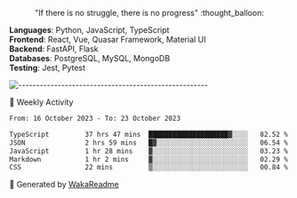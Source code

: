 <p align="center"> 
  "If there is no struggle, there is no progress" :thought_balloon:
</p>

<p align="left">
  <strong>Languages</strong>: Python, JavaScript, TypeScript<br>
  <strong>Frontend</strong>: React, Vue, Quasar Framework, Material UI<br>
  <strong>Backend</strong>: FastAPI, Flask<br>
  <strong>Databases</strong>: PostgreSQL, MySQL, MongoDB<br>
  <strong>Testing</strong>: Jest, Pytest<br>
</p>

![-----------------------------------------------------](https://raw.githubusercontent.com/andreasbm/readme/master/assets/lines/vintage.png)

🎯 Weekly Activity

<!--START_SECTION:waka-->

```txt
From: 16 October 2023 - To: 23 October 2023

TypeScript         37 hrs 47 mins  ████████████████████▓░░░░   82.52 %
JSON               2 hrs 59 mins   █▓░░░░░░░░░░░░░░░░░░░░░░░   06.54 %
JavaScript         1 hr 28 mins    ▓░░░░░░░░░░░░░░░░░░░░░░░░   03.23 %
Markdown           1 hr 2 mins     ▓░░░░░░░░░░░░░░░░░░░░░░░░   02.29 %
CSS                22 mins         ▒░░░░░░░░░░░░░░░░░░░░░░░░   00.84 %
```

<!--END_SECTION:waka-->


🚀 Generated by [WakaReadme](https://github.com/athul/waka-readme)
